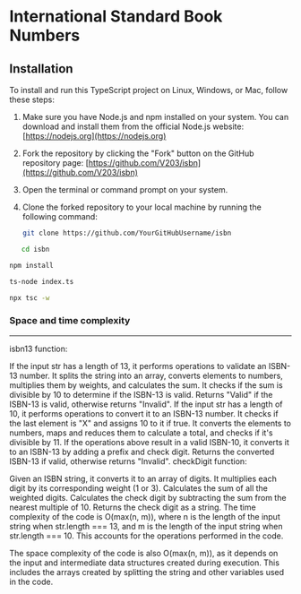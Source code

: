 # International Standard Book Numbers

## Installation

To install and run this TypeScript project on Linux, Windows, or Mac, follow these steps:

1. Make sure you have Node.js and npm installed on your system. You can download and install them from the official Node.js website: [https://nodejs.org](https://nodejs.org)

2. Fork the repository by clicking the "Fork" button on the GitHub repository page: [https://github.com/V203/isbn](https://github.com/V203/isbn)

3. Open the terminal or command prompt on your system.

4. Clone the forked repository to your local machine by running the following command:
   ```bash
   git clone https://github.com/YourGitHubUsername/isbn
   ```
```bash
   cd isbn
```
```bash
npm install
```
```bash
ts-node index.ts
```

```bash
npx tsc -w
```

### Space and time complexity
-----
isbn13 function:

If the input str has a length of 13, it performs operations to validate an ISBN-13 number.
It splits the string into an array, converts elements to numbers, multiplies them by weights, and calculates the sum.
It checks if the sum is divisible by 10 to determine if the ISBN-13 is valid.
Returns "Valid" if the ISBN-13 is valid, otherwise returns "Invalid".
If the input str has a length of 10, it performs operations to convert it to an ISBN-13 number.
It checks if the last element is "X" and assigns 10 to it if true.
It converts the elements to numbers, maps and reduces them to calculate a total, and checks if it's divisible by 11.
If the operations above result in a valid ISBN-10, it converts it to an ISBN-13 by adding a prefix and check digit.
Returns the converted ISBN-13 if valid, otherwise returns "Invalid".
checkDigit function:

Given an ISBN string, it converts it to an array of digits.
It multiplies each digit by its corresponding weight (1 or 3).
Calculates the sum of all the weighted digits.
Calculates the check digit by subtracting the sum from the nearest multiple of 10.
Returns the check digit as a string.
The time complexity of the code is O(max(n, m)), where n is the length of the input string when str.length === 13, and m is the length of the input string when str.length === 10. This accounts for the operations performed in the code.

The space complexity of the code is also O(max(n, m)), as it depends on the input and intermediate data structures created during execution. This includes the arrays created by splitting the string and other variables used in the code.